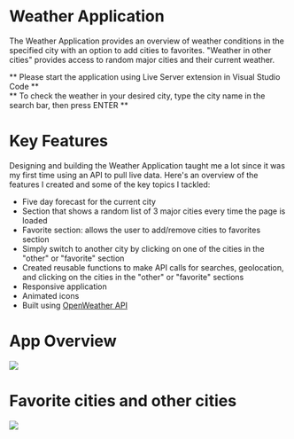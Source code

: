 # Weather Application

The Weather Application provides an overview of weather conditions in the specified city with an option to add cities to favorites. "Weather in other cities" provides access to random major cities and their current weather.

** Please start the application using Live Server extension in Visual Studio Code ** <br>
** To check the weather in your desired city, type the city name in the search bar, then press ENTER **

# Key Features

Designing and building the Weather Application taught me a lot since it was my first time using an API to pull live data. Here's an overview of the features I created and some of the key topics I tackled:

-   Five day forecast for the current city
-   Section that shows a random list of 3 major cities every time the page is loaded
-   Favorite section: allows the user to add/remove cities to favorites section
-   Simply switch to another city by clicking on one of the cities in the "other" or "favorite" section
-   Created reusable functions to make API calls for searches, geolocation, and clicking on the cities in the "other" or "favorite" sections
-   Responsive application
-   Animated icons
-   Built using <a href="https://openweathermap.org/api" target="_blank">OpenWeather API</a>

# App Overview

<a><img src="https://user-images.githubusercontent.com/117897508/230969466-e0b3ac8b-41fb-4b6d-887f-5bc34bbb3be4.png" style="max-width: 100%;"></a>

# Favorite cities and other cities

<a><img src="https://user-images.githubusercontent.com/117897508/231236690-8d8633c9-ee67-4b2d-b3fa-dd939e1804b0.png" style="max-width: 100%;"></a>
